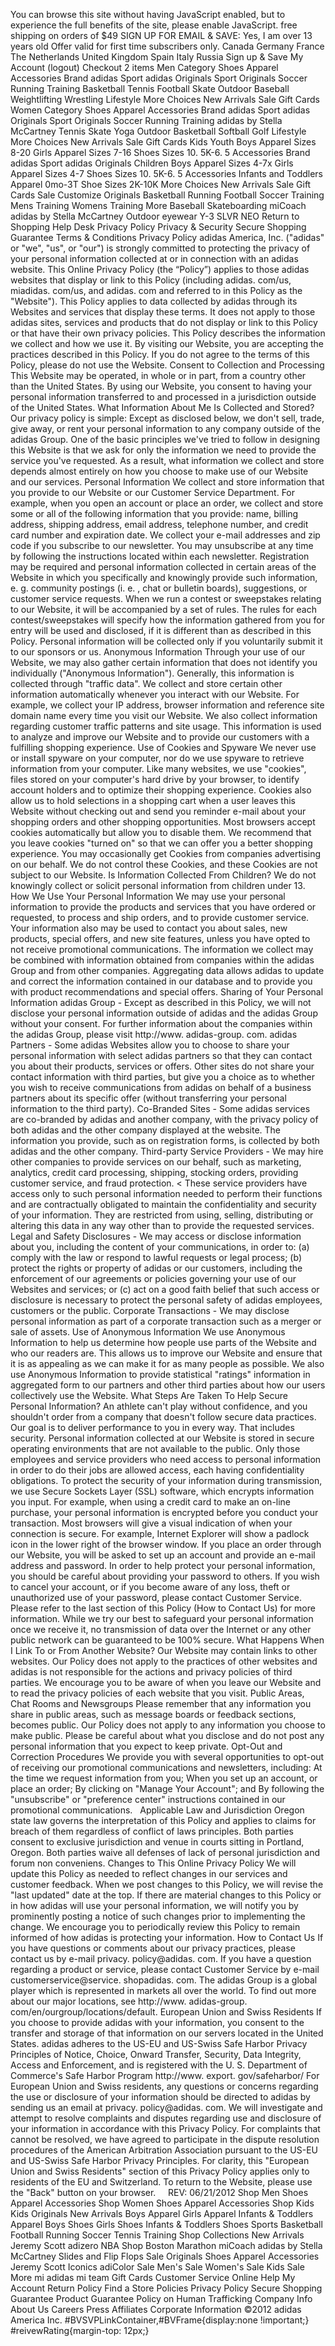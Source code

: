 You can browse this site without having JavaScript enabled, but to experience the full benefits of the site, please enable JavaScript. free shipping on orders of $49 SIGN UP FOR EMAIL & SAVE: Yes, I am over 13 years old Offer valid for first time subscribers only. Canada Germany France The Netherlands United Kingdom Spain Italy Russia Sign up & Save My Account (logout) Checkout 2 items Men Category Shoes Apparel Accessories Brand adidas Sport adidas Originals Sport Originals Soccer Running Training Basketball Tennis Football Skate Outdoor Baseball Weightlifting Wrestling Lifestyle More Choices New Arrivals Sale Gift Cards Women Category Shoes Apparel Accessories Brand adidas Sport adidas Originals Sport Originals Soccer Running Training adidas by Stella McCartney Tennis Skate Yoga Outdoor Basketball Softball Golf Lifestyle More Choices New Arrivals Sale Gift Cards Kids Youth Boys Apparel Sizes 8-20 Girls Apparel Sizes 7-16 Shoes Sizes 10. 5K-6. 5 Accessories Brand adidas Sport adidas Originals Children Boys Apparel Sizes 4-7x Girls Apparel Sizes 4-7 Shoes Sizes 10. 5K-6. 5 Accessories Infants and Toddlers Apparel 0mo-3T Shoe Sizes 2K-10K More Choices New Arrivals Sale Gift Cards Sale Customize Originals Basketball Running Football Soccer Training Mens Training Womens Training More Baseball Skateboarding miCoach adidas by Stella McCartney Outdoor eyewear Y-3 SLVR NEO Return to Shopping Help Desk Privacy Policy Privacy & Security Secure Shopping Guarantee Terms & Conditions Privacy Policy adidas America, Inc. ("adidas" or "we", "us", or "our") is strongly committed to protecting the privacy of your personal information collected at or in connection with an adidas website. This Online Privacy Policy (the “Policy”) applies to those adidas websites that display or link to this Policy (including adidas. com/us, miadidas. com/us, and adidas. com and referred to in this Policy as the "Website"). This Policy applies to data collected by adidas through its Websites and services that display these terms. It does not apply to those adidas sites, services and products that do not display or link to this Policy or that have their own privacy policies. This Policy describes the information we collect and how we use it. By visiting our Website, you are accepting the practices described in this Policy. If you do not agree to the terms of this Policy, please do not use the Website. Consent to Collection and Processing This Website may be operated, in whole or in part, from a country other than the United States. By using our Website, you consent to having your personal information transferred to and processed in a jurisdiction outside of the United States. What Information About Me Is Collected and Stored? Our privacy policy is simple: Except as disclosed below, we don't sell, trade, give away, or rent your personal information to any company outside of the adidas Group. One of the basic principles we've tried to follow in designing this Website is that we ask for only the information we need to provide the service you've requested. As a result, what information we collect and store depends almost entirely on how you choose to make use of our Website and our services. Personal Information We collect and store information that you provide to our Website or our Customer Service Department. For example, when you open an account or place an order, we collect and store some or all of the following information that you provide: name, billing address, shipping address, email address, telephone number, and credit card number and expiration date. We collect your e-mail addresses and zip code if you subscribe to our newsletter. You may unsubscribe at any time by following the instructions located within each newsletter. Registration may be required and personal information collected in certain areas of the Website in which you specifically and knowingly provide such information, e. g. community postings (i. e. , chat or bulletin boards), suggestions, or customer service requests. When we run a contest or sweepstakes relating to our Website, it will be accompanied by a set of rules. The rules for each contest/sweepstakes will specify how the information gathered from you for entry will be used and disclosed, if it is different than as described in this Policy. Personal information will be collected only if you voluntarily submit it to our sponsors or us. Anonymous Information Through your use of our Website, we may also gather certain information that does not identify you individually ("Anonymous Information"). Generally, this information is collected through "traffic data". We collect and store certain other information automatically whenever you interact with our Website. For example, we collect your IP address, browser information and reference site domain name every time you visit our Website. We also collect information regarding customer traffic patterns and site usage. This information is used to analyze and improve our Website and to provide our customers with a fulfilling shopping experience. Use of Cookies and Spyware We never use or install spyware on your computer, nor do we use spyware to retrieve information from your computer. Like many websites, we use "cookies", files stored on your computer's hard drive by your browser, to identify account holders and to optimize their shopping experience. Cookies also allow us to hold selections in a shopping cart when a user leaves this Website without checking out and send you reminder e-mail about your shopping orders and other shopping opportunities. Most browsers accept cookies automatically but allow you to disable them. We recommend that you leave cookies "turned on" so that we can offer you a better shopping experience. You may occasionally get Cookies from companies advertising on our behalf. We do not control these Cookies, and these Cookies are not subject to our Website. Is Information Collected From Children? We do not knowingly collect or solicit personal information from children under 13. How We Use Your Personal Information We may use your personal information to provide the products and services that you have ordered or requested, to process and ship orders, and to provide customer service. Your information also may be used to contact you about sales, new products, special offers, and new site features, unless you have opted to not receive promotional communications. The information we collect may be combined with information obtained from companies within the adidas Group and from other companies. Aggregating data allows adidas to update and correct the information contained in our database and to provide you with product recommendations and special offers. Sharing of Your Personal Information adidas Group - Except as described in this Policy, we will not disclose your personal information outside of adidas and the adidas Group without your consent. For further information about the companies within the adidas Group, please visit http://www. adidas-group. com. adidas Partners - Some adidas Websites allow you to choose to share your personal information with select adidas partners so that they can contact you about their products, services or offers. Other sites do not share your contact information with third parties, but give you a choice as to whether you wish to receive communications from adidas on behalf of a business partners about its specific offer (without transferring your personal information to the third party). Co-Branded Sites - Some adidas services are co-branded by adidas and another company, with the privacy policy of both adidas and the other company displayed at the website. The information you provide, such as on registration forms, is collected by both adidas and the other company. Third-party Service Providers - We may hire other companies to provide services on our behalf, such as marketing, analytics, credit card processing, shipping, stocking orders, providing customer service, and fraud protection. < These service providers have access only to such personal information needed to perform their functions and are contractually obligated to maintain the confidentiality and security of your information. They are restricted from using, selling, distributing or altering this data in any way other than to provide the requested services. Legal and Safety Disclosures - We may access or disclose information about you, including the content of your communications, in order to: (a) comply with the law or respond to lawful requests or legal process; (b) protect the rights or property of adidas or our customers, including the enforcement of our agreements or policies governing your use of our Websites and services; or (c) act on a good faith belief that such access or disclosure is necessary to protect the personal safety of adidas employees, customers or the public. Corporate Transactions - We may disclose personal information as part of a corporate transaction such as a merger or sale of assets. Use of Anonymous Information We use Anonymous Information to help us determine how people use parts of the Website and who our readers are. This allows us to improve our Website and ensure that it is as appealing as we can make it for as many people as possible. We also use Anonymous Information to provide statistical "ratings" information in aggregated form to our partners and other third parties about how our users collectively use the Website. What Steps Are Taken To Help Secure Personal Information? An athlete can't play without confidence, and you shouldn't order from a company that doesn't follow secure data practices. Our goal is to deliver performance to you in every way. That includes security. Personal information collected at our Website is stored in secure operating environments that are not available to the public. Only those employees and service providers who need access to personal information in order to do their jobs are allowed access, each having confidentiality obligations. To protect the security of your information during transmission, we use Secure Sockets Layer (SSL) software, which encrypts information you input. For example, when using a credit card to make an on-line purchase, your personal information is encrypted before you conduct your transaction. Most browsers will give a visual indication of when your connection is secure. For example, Internet Explorer will show a padlock icon in the lower right of the browser window. If you place an order through our Website, you will be asked to set up an account and provide an e-mail address and password. In order to help protect your personal information, you should be careful about providing your password to others. If you wish to cancel your account, or if you become aware of any loss, theft or unauthorized use of your password, please contact Customer Service. Please refer to the last section of this Policy (How to Contact Us) for more information. While we try our best to safeguard your personal information once we receive it, no transmission of data over the Internet or any other public network can be guaranteed to be 100% secure. What Happens When I Link To or From Another Website? Our Website may contain links to other websites. Our Policy does not apply to the practices of other websites and adidas is not responsible for the actions and privacy policies of third parties. We encourage you to be aware of when you leave our Website and to read the privacy policies of each website that you visit. Public Areas, Chat Rooms and Newsgroups Please remember that any information you share in public areas, such as message boards or feedback sections, becomes public. Our Policy does not apply to any information you choose to make public. Please be careful about what you disclose and do not post any personal information that you expect to keep private. Opt-Out and Correction Procedures We provide you with several opportunities to opt-out of receiving our promotional communications and newsletters, including: At the time we request information from you; When you set up an account, or place an order; By clicking on "Manage Your Account"; and By following the "unsubscribe" or "preference center" instructions contained in our promotional communications.   Applicable Law and Jurisdiction Oregon state law governs the interpretation of this Policy and applies to claims for breach of them regardless of conflict of laws principles. Both parties consent to exclusive jurisdiction and venue in courts sitting in Portland, Oregon. Both parties waive all defenses of lack of personal jurisdiction and forum non conveniens. Changes to This Online Privacy Policy We will update this Policy as needed to reflect changes in our services and customer feedback. When we post changes to this Policy, we will revise the "last updated" date at the top. If there are material changes to this Policy or in how adidas will use your personal information, we will notify you by prominently posting a notice of such changes prior to implementing the change. We encourage you to periodically review this Policy to remain informed of how adidas is protecting your information. How to Contact Us If you have questions or comments about our privacy practices, please contact us by e-mail privacy. policy@adidas. com. If you have a question regarding a product or service, please contact Customer Service by e-mail customerservice@service. shopadidas. com. The adidas Group is a global player which is represented in markets all over the world. To find out more about our major locations, see http://www. adidas-group. com/en/ourgroup/locations/default. European Union and Swiss Residents If you choose to provide adidas with your information, you consent to the transfer and storage of that information on our servers located in the United States. adidas adheres to the US-EU and US-Swiss Safe Harbor Privacy Principles of Notice, Choice, Onward Transfer, Security, Data Integrity, Access and Enforcement, and is registered with the U. S. Department of Commerce's Safe Harbor Program http://www. export. gov/safeharbor/ For European Union and Swiss residents, any questions or concerns regarding the use or disclosure of your information should be directed to adidas by sending us an email at privacy. policy@adidas. com. We will investigate and attempt to resolve complaints and disputes regarding use and disclosure of your information in accordance with this Privacy Policy. For complaints that cannot be resolved, we have agreed to participate in the dispute resolution procedures of the American Arbitration Association pursuant to the US-EU and US-Swiss Safe Harbor Privacy Principles. For clarity, this "European Union and Swiss Residents" section of this Privacy Policy applies only to residents of the EU and Switzerland. To return to the Website, please use the "Back" button on your browser.     REV: 06/21/2012 Shop Men Shoes Apparel Accessories Shop Women Shoes Apparel Accessories Shop Kids Kids Originals New Arrivals Boys Apparel Girls Apparel Infants & Toddlers Apparel Boys Shoes Girls Shoes Infants & Toddlers Shoes Sports Basketball Football Running Soccer Tennis Training Shop Collections New Arrivals Jeremy Scott adizero NBA Shop Boston Marathon miCoach adidas by Stella McCartney Slides and Flip Flops Sale Originals Shoes Apparel Accessories Jeremy Scott Iconics adiColor Sale Men's Sale Women's Sale Kids Sale More mi adidas mi team Gift Cards Customer Service Online Help My Account Return Policy Find a Store Policies Privacy Policy Secure Shopping Guarantee Product Guarantee Policy on Human Trafficking Company Info About Us Careers Press Affiliates Corporate Information ©2012 adidas America Inc. #BVSVPLinkContainer,#BVFrame{display:none !important;} #reivewRating{margin-top: 12px;}